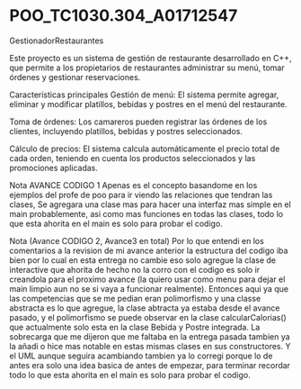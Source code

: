 # POO_TC1030.304_A01712547
GestionadorRestaurantes


Este proyecto es un sistema de gestión de restaurante desarrollado en C++, que permite a los propietarios de restaurantes administrar su menú, tomar órdenes y gestionar reservaciones. 


Características principales
Gestión de menú: El sistema permite agregar, eliminar y modificar platillos, bebidas y postres en el menú del restaurante.


Toma de órdenes: Los camareros pueden registrar las órdenes de los clientes, incluyendo platillos, bebidas y postres seleccionados.


Cálculo de precios: El sistema calcula automáticamente el precio total de cada orden, teniendo en cuenta los productos seleccionados y las promociones aplicadas.

Nota AVANCE CODIGO 1
Apenas es el concepto basandome en los ejemplos del profe de poo para ir viendo las relaciones que tendran las clases, Se agregara una clase mas para hacer una interfaz mas simple en el main probablemente, asi como mas funciones en todas las clases, todo lo que esta ahorita en el main es solo para probar el codigo.

Nota (Avance CODIGO 2, Avance3 en total)
Por lo que entendi en los comentarios a la revision de mi avance anterior la estructura del codigo iba bien por lo cual en esta entrega no cambie eso solo agregue la clase de interactive que ahorita de hecho no la corro con el codigo es solo ir creandola para el proximo avance (la quiero usar como menu para dejar el main limpio aun no se si vaya a funcionar realmente). Entonces aqui ya que las competencias que se me pedian eran polimorfismo y una classe abstracta es lo que agregue, la clase abtracta ya estaba desde el avance pasado, y el polimorfismo se puede observar en la clase calcularCalorias() que actualmente solo esta en la clase Bebida y Postre integrada. La sobrecarga que me dijeron que me faltaba en la entrega pasada tambien ya la añadi o hice mas notable en estas mismas clases en sus constructores. Y el UML aunque seguira acambiando tambien ya lo corregi porque lo de antes era solo una idea basica de antes de empezar, para terminar recordar todo lo que esta ahorita en el main es solo para probar el codigo.


